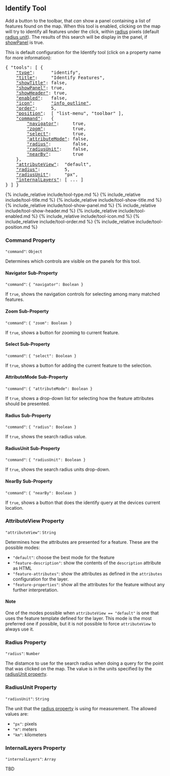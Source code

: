 ## Identify Tool

Add a button to the toolbar, that *can* show a panel containing a list of features found on the map.
When this tool is enabled, clicking on the map will try to identify all features under the click, within [radius](#radius-property) pixels (default [radius unit](#radiusunit-property)).
The results of this search will be display in the panel, if [showPanel](#showPanel-identify-tool) is true.

This is default configuration for the Identify tool (click on a property name for more information):
<pre>
{ "tools": [ {
    <a href="#type-property"     >"type"</a>:      "identify",
    <a href="#title-property"    >"title"</a>:     "Identify Features",
    <a href="#showtitle-property">"showTitle"</a>: false,
    <a href="#showpanel-property">"showPanel"</a>: true,
    <a href="#showheader-property">"showHeader"</a>: true,
    <a href="#enabled-property"  >"enabled"</a>:   false,
    <a href="#icon-property"     >"icon"</a>:      <a href="https://material.io/tools/icons/?icon=help" target="material">"info_outline"</a>,
    <a href="#order-property"    >"order"</a>:     5,
    <a href="#position-property" >"position"</a>:  [ "list-menu", "toolbar" ],
    <a href="#command-property"  >"command"</a>:   {
        <a href="#navigator-sub-property"       >"navigator"</a>:     true,
        <a href="#zoom-sub-property"            >"zoom"</a>:          true,
        <a href="#select-sub-property"          >"select"</a>:        true,
        <a href="#attributemode-sub-property"   >"attributeMode"</a>: false,
        <a href="#radius-sub-property"          >"radius"</a>:        false,
        <a href="#radiusunit-sub-property"      >"radiusUnit"</a>:    false,
        <a href="#nearby-sub-property"          >"nearBy"</a>:        true
    },
    <a href="#attributeview-property"  >"attributeView"</a>:  "default",
    <a href="#radius-property"         >"radius"</a>:         5,
    <a href="#radiusunit-property"     >"radiusUnit"</a>:     "px",
    <a href="#internallayers-property" >"internalLayers"</a>: [ ... ]
} ] }
</pre>

{% include_relative include/tool-type.md %}
{% include_relative include/tool-title.md %}
{% include_relative include/tool-show-title.md %}
{% include_relative include/tool-show-panel.md %}
{% include_relative include/tool-show-header.md %}
{% include_relative include/tool-enabled.md %}
{% include_relative include/tool-icon.md %}
{% include_relative include/tool-order.md %}
{% include_relative include/tool-position.md %}

### Command Property
`"command"`: `Object`

Determines which controls are visible on the panels for this tool.

#### Navigator Sub-Property
`"command"`: `{ "navigator": Boolean }`

If `true`, shows the navigation controls for selecting among many matched features.

#### Zoom Sub-Property
`"command"`: `{ "zoom": Boolean }`

If `true`, shows a button for zooming to current feature.

#### Select Sub-Property
`"command"`: `{ "select": Boolean }`

If `true`, shows a button for adding the current feature to the selection.

#### AttributeMode Sub-Property
`"command"`: `{ "attributeMode": Boolean }`

If `true`, shows a drop-down list for selecting how the feature attributes should be presented.

#### Radius Sub-Property
`"command"`: `{ "radius": Boolean }`

If `true`, shows the search radius value.

#### RadiusUnit Sub-Property
`"command"`: `{ "radiusUnit": Boolean }`

If `true`, shows the search radius units drop-down.

#### NearBy Sub-Property
`"command"`: `{ "nearBy": Boolean }`

If `true`, shows a button that does the identify query at the devices current location.


### AttributeView Property
`"attributeView"`: `String`

Determines how the attributes are presented for a feature.
These are the possible modes:

- `"default"`: choose the best mode for the feature
- `"feature-description"`: show the contents of the `description` attribute as HTML
- `"feature-attributes"`: show the attributes as defined in the `attributes` configuration for the layer.
- `"feature-properties"`: show all the attributes for the feature without any further interpretation.

#### Note

One of the modes possible when `attributeView == "default"` is one that uses the feature template defined for the layer.
This mode is the most preferred one if possible, but it is not possible to force `attributeView` to always use it.


### Radius Property
`"radius"`: `Number`

The distamce to use for the search radius when doing a query for the point that was clicked on the map.
The value is in the units specified by the [radiusUnit property](#radiusunit-property).

### RadiusUnit Property
`"radiusUnit"`: `String`

The unit that the [radius property](#radius-property) is using for measurement.
The allowed values are:

- `"px"`: pixels
- `"m"`: meters
- `"km"`: kilometers


### InternalLayers Property
`"internalLayers"`: `Array`

TBD